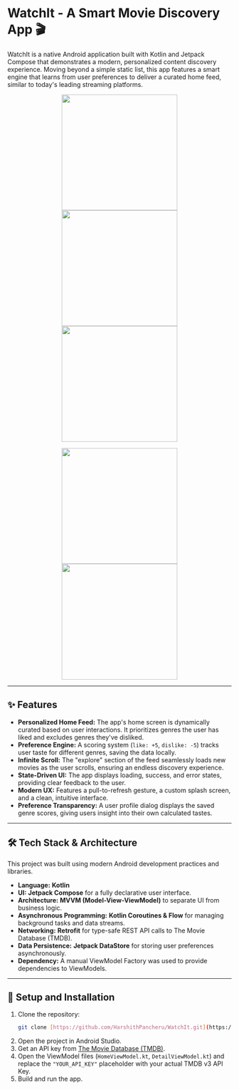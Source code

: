 # WatchIt - A Smart Movie Discovery App 🎬

WatchIt is a native Android application built with Kotlin and Jetpack Compose that demonstrates a modern, personalized content discovery experience. Moving beyond a simple static list, this app features a smart engine that learns from user preferences to deliver a curated home feed, similar to today's leading streaming platforms.

<p align="center">
<img src="https://github.com/HarshithPancheru/WatchIt/blob/main/Screenshots/Screenshot.jpg" width="260">
<img src="https://github.com/HarshithPancheru/WatchIt/blob/main/Screenshots/Screenshot1.jpg" width="260">
<img src="https://github.com/HarshithPancheru/WatchIt/blob/main/Screenshots/Screenshot2.jpg" width="260">
</p>
<p align="center">
<img src="https://github.com/HarshithPancheru/WatchIt/blob/main/Screenshots/Screenshot3.jpg" width="260">
<img src="https://github.com/HarshithPancheru/WatchIt/blob/main/Screenshots/Screenshot4.jpg" width="260">
</p>

---

## ✨ Features

* **Personalized Home Feed:** The app's home screen is dynamically curated based on user interactions. It prioritizes genres the user has liked and excludes genres they've disliked.
* **Preference Engine:** A scoring system (`like: +5`, `dislike: -5`) tracks user taste for different genres, saving the data locally.
* **Infinite Scroll:** The "explore" section of the feed seamlessly loads new movies as the user scrolls, ensuring an endless discovery experience.
* **State-Driven UI:** The app displays loading, success, and error states, providing clear feedback to the user.
* **Modern UX:** Features a pull-to-refresh gesture, a custom splash screen, and a clean, intuitive interface.
* **Preference Transparency:** A user profile dialog displays the saved genre scores, giving users insight into their own calculated tastes.

---

## 🛠️ Tech Stack & Architecture

This project was built using modern Android development practices and libraries.

* **Language:** **Kotlin**
* **UI:** **Jetpack Compose** for a fully declarative user interface.
* **Architecture:** **MVVM (Model-View-ViewModel)** to separate UI from business logic.
* **Asynchronous Programming:** **Kotlin Coroutines & Flow** for managing background tasks and data streams.
* **Networking:** **Retrofit** for type-safe REST API calls to The Movie Database (TMDB).
* **Data Persistence:** **Jetpack DataStore** for storing user preferences asynchronously.
* **Dependency:** A manual ViewModel Factory was used to provide dependencies to ViewModels.

---

## 🚀 Setup and Installation

1.  Clone the repository:
    ```bash
    git clone [https://github.com/HarshithPancheru/WatchIt.git](https://github.com/HarshithPancheru/WatchIt.git)
    ```
2.  Open the project in Android Studio.
3.  Get an API key from [The Movie Database (TMDB)](https://www.themoviedb.org/settings/api).
4.  Open the ViewModel files (`HomeViewModel.kt`, `DetailViewModel.kt`) and replace the `"YOUR_API_KEY"` placeholder with your actual TMDB v3 API Key.
5.  Build and run the app.
